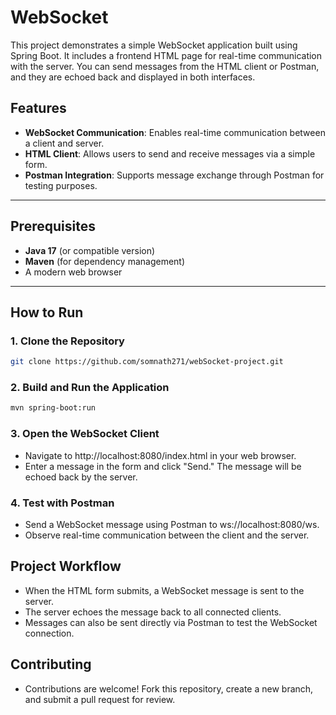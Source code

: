 # WebSocket

This project demonstrates a simple WebSocket application built using Spring Boot. It includes a frontend HTML page for real-time communication with the server. You can send messages from the HTML client or Postman, and they are echoed back and displayed in both interfaces.

## Features
- **WebSocket Communication**: Enables real-time communication between a client and server.
- **HTML Client**: Allows users to send and receive messages via a simple form.
- **Postman Integration**: Supports message exchange through Postman for testing purposes.

---

## Prerequisites
- **Java 17** (or compatible version)
- **Maven** (for dependency management)
- A modern web browser

---

## How to Run

### 1. Clone the Repository
```bash
git clone https://github.com/somnath271/webSocket-project.git
```

### 2. Build and Run the Application
``` bash
mvn spring-boot:run
```
### 3. Open the WebSocket Client

- Navigate to http://localhost:8080/index.html in your web browser.
- Enter a message in the form and click "Send." The message will be echoed back by the server.

### 4. Test with Postman
- Send a WebSocket message using Postman to ws://localhost:8080/ws.
- Observe real-time communication between the client and the server.


## Project Workflow
- When the HTML form submits, a WebSocket message is sent to the server.
- The server echoes the message back to all connected clients.
- Messages can also be sent directly via Postman to test the WebSocket connection.

## Contributing
- Contributions are welcome! Fork this repository, create a new branch, and submit a pull request for review.
